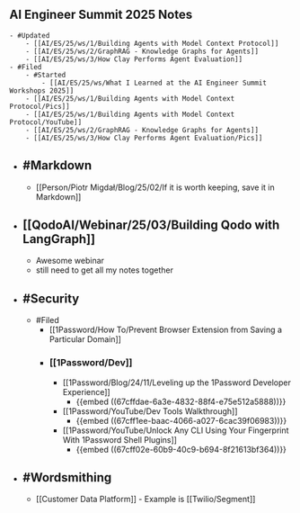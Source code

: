 ## AI Engineer Summit 2025 Notes
	- #Updated
		- [[AI/ES/25/ws/1/Building Agents with Model Context Protocol]]
		- [[AI/ES/25/ws/2/GraphRAG - Knowledge Graphs for Agents]]
		- [[AI/ES/25/ws/3/How Clay Performs Agent Evaluation]]
	- #Filed
		- #Started
			- [[AI/ES/25/ws/What I Learned at the AI Engineer Summit Workshops 2025]]
		- [[AI/ES/25/ws/1/Building Agents with Model Context Protocol/Pics]]
		- [[AI/ES/25/ws/1/Building Agents with Model Context Protocol/YouTube]]
		- [[AI/ES/25/ws/2/GraphRAG - Knowledge Graphs for Agents]]
		- [[AI/ES/25/ws/3/How Clay Performs Agent Evaluation/Pics]]
- ## #Markdown
	- [[Person/Piotr Migdał/Blog/25/02/If it is worth keeping, save it in Markdown]]
- ## [[QodoAI/Webinar/25/03/Building Qodo with LangGraph]]
	- Awesome webinar
	- still need to get all my notes together
- ## #Security
	- #Filed
		- [[1Password/How To/Prevent Browser Extension from Saving a Particular Domain]]
		- ### [[1Password/Dev]]
			- [[1Password/Blog/24/11/Leveling up the 1Password Developer Experience]]
				- {{embed ((67cffdae-6a3e-4832-88f4-e75e512a5888))}}
			- [[1Password/YouTube/Dev Tools Walkthrough]]
				- {{embed ((67cff1ee-baac-4066-a027-6cac39f06983))}}
			- [[1Password/YouTube/Unlock Any CLI Using Your Fingerprint With 1Password Shell Plugins]]
				- {{embed ((67cff02e-60b9-40c9-b694-8f21613bf364))}}
- ## #Wordsmithing
	- [[Customer Data Platform]] - Example is [[Twilio/Segment]]